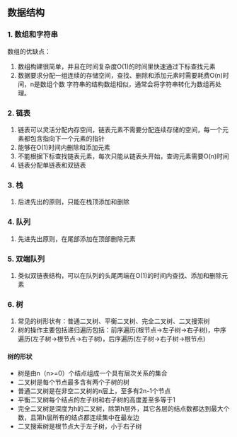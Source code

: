 ## 数据结构
### 1. 数组和字符串
数组的优缺点：
1. 数组构建很简单，并且在时间复杂度O(1)的时间里快速通过下标查找元素
2. 数据要求分配一组连续的存储空间，查找、删除和添加元素时需要耗费O(n)时间，n是数组个数
字符串的结构数组相似，通常会将字符串转化为数组再处理。

### 2. 链表
1. 链表可以灵活分配内存空间，链表元素不需要分配连续存储的空间，每一个元素都包含指向下一个元素的指针
2. 能够在O(1)时间内删除和添加元素
3. 不能根据下标查找链表元素，每次只能从链表头开始，查询元素需要O(n)时间
4. 链表分配单链表和双链表

### 3. 栈
1. 后进先出的原则，只能在栈顶添加和删除

### 4. 队列
1. 先进先出原则，在尾部添加在顶部删除元素

### 5. 双端队列
1. 类似双链表结构，可以在队列的头尾两端在O(1)的时间内查找、添加和删除元素

### 6. 树
1. 常见的树形状有：普通二叉树、平衡二叉树、完全二叉树、二叉搜索树
2. 树的操作主要包括递归遍历包括：前序遍历(根节点->左子树->右子树)，中序遍历(左子树->根节点->右子树)，后序遍历(左子树->右子树->根节点)
#### 树的形状
- 树是由n（n>=0）个结点组成一个具有层次关系的集合
- 二叉树是每个节点最多含有两个子树的树
- 普通二叉树是在非空二叉树的n层上，至多有2n-1个节点
- 平衡二叉树每个结点的左子树和右子树的高度差至多等于1
- 完全二叉树是深度为h的二叉树，除第h层外，其它各层的结点数都达到最大个数，且第h层所有的结点都连续集中在最左边
- 二叉搜索树是根节点大于左子树，小于右子树
